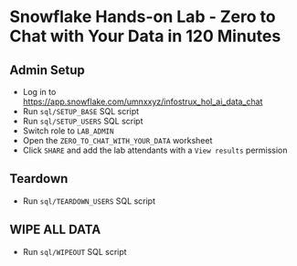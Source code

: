 # Snowflake Hands-on Lab - Zero to Chat with Your Data in 120 Minutes #

## Admin Setup ##
* Log in to https://app.snowflake.com/umnxxyz/infostrux_hol_ai_data_chat
* Run `sql/SETUP_BASE` SQL script
* Run `sql/SETUP_USERS` SQL script
* Switch role to `LAB_ADMIN`
* Open the `ZERO_TO_CHAT_WITH_YOUR_DATA` worksheet
* Click `SHARE` and add the lab attendants with a `View results` permission

## Teardown ##
* Run `sql/TEARDOWN_USERS` SQL script

## WIPE ALL DATA ##
* Run `sql/WIPEOUT` SQL script
